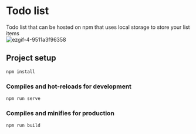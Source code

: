 # Todo list
Todo list that can be hosted on npm that uses local storage to store your list items\
![ezgif-4-9511a3f96358](https://user-images.githubusercontent.com/45922387/129461873-562a1024-06ad-4486-bdfa-7e8751e20380.gif)


## Project setup
```
npm install
```

### Compiles and hot-reloads for development
```
npm run serve
```

### Compiles and minifies for production
```
npm run build
```
